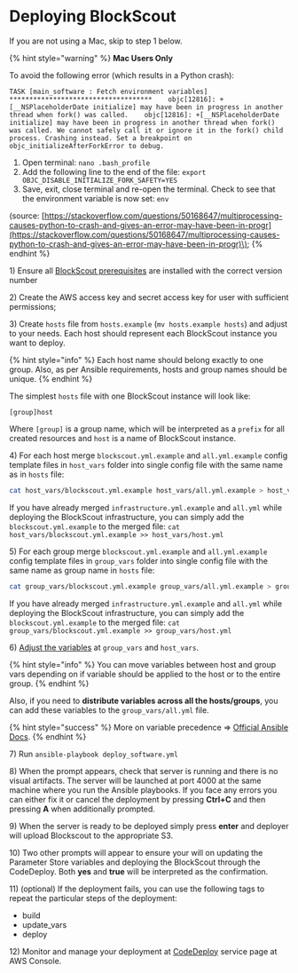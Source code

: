 # Deploying BlockScout

If you are not using a Mac, skip to step 1 below.

{% hint style="warning" %}
**Mac Users Only**

To avoid the following error \(which results in a Python crash\):

`TASK [main_software : Fetch environment variables] ************************************   
objc[12816]: +[__NSPlaceholderDate initialize] may have been in progress in another thread when fork() was called.   
objc[12816]: +[__NSPlaceholderDate initialize] may have been in progress in another thread when fork() was called. We cannot safely call it or ignore it in the fork() child process. Crashing instead. Set a breakpoint on objc_initializeAfterForkError to debug.` 

1. Open terminal: `nano .bash_profile`
2. Add the following line to the end of the file: `export OBJC_DISABLE_INITIALIZE_FORK_SAFETY=YES`
3. Save, exit, close terminal and re-open the terminal. Check to see that the environment variable is now set: `env`

\(source: [https://stackoverflow.com/questions/50168647/multiprocessing-causes-python-to-crash-and-gives-an-error-may-have-been-in-progr](https://stackoverflow.com/questions/50168647/multiprocessing-causes-python-to-crash-and-gives-an-error-may-have-been-in-progr)\);
{% endhint %}

1\) Ensure all [BlockScout prerequisites](../information-and-settings/requirements.md) are installed with the correct version number

2\) Create the AWS access key and secret access key for user with sufficient permissions;

3\) Create `hosts` file from `hosts.example`  \(`mv hosts.example hosts`\) and adjust to your needs. Each host should represent each BlockScout instance you want to deploy. 

{% hint style="info" %}
Each host name should belong exactly to one group. Also, as per Ansible requirements, hosts and group names should be unique.
{% endhint %}

The simplest `hosts` file with one BlockScout instance will look like:

```text
[group]host
```

Where `[group]` is a group name, which will be interpreted as a `prefix` for all created resources and `host` is a name of BlockScout instance.

4\) For each host merge `blockscout.yml.example` and `all.yml.example` config template files in `host_vars` folder into single config file with the same name as in `hosts` file:

```bash
cat host_vars/blockscout.yml.example host_vars/all.yml.example > host_vars/host.yml
```

If you have already merged `infrastructure.yml.example` and `all.yml` while deploying the BlockScout infrastructure, you can simply add the `blockscout.yml.example` to the merged file: `cat host_vars/blockscout.yml.example >> host_vars/host.yml`

5\) For each group merge `blockscout.yml.example` and `all.yml.example` config template files in `group_vars` folder into single config file with the same name as group name in `hosts` file:

```bash
cat group_vars/blockscout.yml.example group_vars/all.yml.example > group_vars/group.yml
```

If you have already merged `infrastructure.yml.example` and `all.yml` while deploying the BlockScout infrastructure, you can simply add the `blockscout.yml.example` to the merged file: `cat group_vars/blockscout.yml.example >> group_vars/host.yml`

6\) [Adjust the variables](variables.md) at `group_vars` and `host_vars`. 

{% hint style="info" %}
You can move variables between host and group vars depending on if variable should be applied to the host or to the entire group.
{% endhint %}

Also, if you need to **distribute variables across all the hosts/groups**, you can add these variables to the `group_vars/all.yml` file. 

{% hint style="success" %}
More on variable precedence =&gt; [Official Ansible Docs](https://docs.ansible.com/ansible/latest/user_guide/playbooks_variables.html#variable-precedence-where-should-i-put-a-variable).
{% endhint %}

7\) Run `ansible-playbook deploy_software.yml`

8\) When the prompt appears, check that server is running and there is no visual artifacts. The server will be launched at port 4000 at the same machine where you run the Ansible playbooks. If you face any errors you can either fix it or cancel the deployment by pressing **Ctrl+C** and then pressing **A** when additionally prompted.

9\) When the server is ready to be deployed simply press **enter** and deployer will upload Blockscout to the appropriate S3.

10\) Two other prompts will appear to ensure your will on updating the Parameter Store variables and deploying the BlockScout through the CodeDeploy. Both **yes** and **true** will be interpreted as the confirmation.

11\) \(optional\) If the deployment fails, you can use the following tags to repeat the particular steps of the deployment:

* build
* update\_vars
* deploy

12\) Monitor and manage your deployment at [CodeDeploy](https://console.aws.amazon.com/codesuite/codedeploy/applications) service page at AWS Console.


